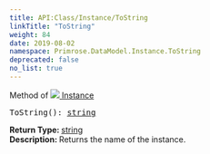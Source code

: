 ```yaml
---
title: API:Class/Instance/ToString
linkTitle: "ToString"
weight: 84
date: 2019-08-02
namespace: Primrose.DataModel.Instance.ToString
deprecated: false
no_list: true
---
```

Method of <a href="/docs/api-reference/Class/Instance"><img src="/icons/silk/default.png"/>&nbsp;Instance</a>
<pre class="method-declaration">
ToString(): <a class="type" href="/docs/api-reference/System/string">string</a></pre>
<b>Return Type: </b>
<a class="type" href="/docs/api-reference/System/string">string</a>
<br/>
<b>Description: </b>
Returns the name of the instance.

